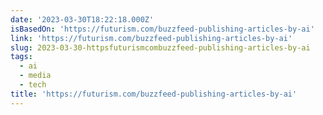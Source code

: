 ```yaml
---
date: '2023-03-30T18:22:18.000Z'
isBasedOn: 'https://futurism.com/buzzfeed-publishing-articles-by-ai'
link: 'https://futurism.com/buzzfeed-publishing-articles-by-ai'
slug: 2023-03-30-httpsfuturismcombuzzfeed-publishing-articles-by-ai
tags:
  - ai
  - media
  - tech
title: 'https://futurism.com/buzzfeed-publishing-articles-by-ai'
---
```


